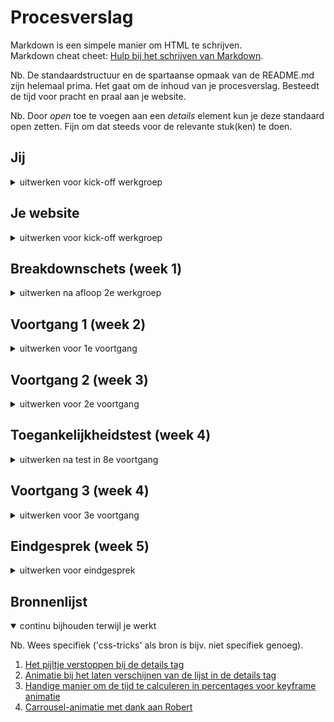 # Procesverslag
Markdown is een simpele manier om HTML te schrijven.  
Markdown cheat cheet: [Hulp bij het schrijven van Markdown](https://github.com/adam-p/markdown-here/wiki/Markdown-Cheatsheet).

Nb. De standaardstructuur en de spartaanse opmaak van de README.md zijn helemaal prima. Het gaat om de inhoud van je procesverslag. Besteedt de tijd voor pracht en praal aan je website.

Nb. Door *open* toe te voegen aan een *details* element kun je deze standaard open zetten. Fijn om dat steeds voor de relevante stuk(ken) te doen.





## Jij

<details>
<summary>uitwerken voor kick-off werkgroep</summary>

### Auteur:
Angela Luong

#### Je startniveau:
zwart

#### Je focus:
Responsive en surface plain
 
</details>





## Je website

<details>
<summary>uitwerken voor kick-off werkgroep</summary>

### Je opdracht:
OnePlus website <br>
https://www.oneplus.com/nl/ <br>
https://www.oneplus.com/nl/nord-2-5g

#### Screenshot(s) van de eerste pagina (small screen): 
#### Homepagina 
<img src="images/scherm1.png" width="375px" alt="omschrijving van de pagina">

#### Screenshot(s) van de tweede pagina (small screen):
#### Contactpagina
<img src="images/scherm2.png" width="375px" alt="omschrijving van de pagina">
 
</details>



## Breakdownschets (week 1)

<details>
<summary>uitwerken na afloop 2e werkgroep</summary>

### de hele pagina: 
<img src="images/breakdownschets.png" width="375px" alt="breakdown van de hele pagina">

</details>


## Voortgang 1 (week 2)

<details>
<summary>uitwerken voor 1e voortgang</summary>

### Stand van zaken
De Html is nu helemaal af. Het was lastig om te bedenken hoe ik onderdelen moest groeperen maar het was wel gelukt. <br>

<img src="images/versie1.png" width="375px" alt="screenshot van de eerste versie van de webpagina">
<img src="images/code1.png" width="375px" alt="screenshot van code">

### Verslag van meeting
- Ik heb vaak H1 gebruikt in mijn HTML. Je mag dit maar 1x doen. Ik moet dit dus naar H2 veranderen
- Ik had niet alle a-tags ingevuld. Ik moet de href nog invullen. 

</details>





## Voortgang 2 (week 3)

<details>
<summary>uitwerken voor 2e voortgang</summary>

### Stand van zaken
Ik had moeite om de SVG's goed in mijn HTML te krijgen. Gelukkig had Rowin mij daar goed mee geholpen!

<img src="images/versie2.png" width="375px" alt="screenshot van de tweede versie van de webpagina">
<img src="images/code2.png" width="375px" alt="screenshot van code">

### Agenda voor meeting
- Hoe kan ik handig zo'n accordion maken die een lijstje laat verschijnen
- Hoe kan ik een carrousel-animatie maken 

### Verslag van meeting
- Gebruik de details en summary tag om een accordion te maken
- Robert had laten zien hoe je met keyframes een carrousel-animatie maakt. Dit had ie voor me gemaakt op <a href="https://codepen.io/robertspier/pen/eYGNqzp?editors=1100">codepen</a> :)

</details>





## Toegankelijkheidstest (week 4)

<details>
<summary>uitwerken na test in 8e voortgang</summary>

### Bevindingen

#### Geen focusstate 

Sommige onderdelen hebben geen focusstate

Dit kan opgelost worden door een focusstate in CSS toe te voegen.


#### Tekst is niet te lezen
Als je typt in het tekstveld kan je de tekst niet lezen <br>
<img src="images/tekstveld.png" width="375px" alt="screenshot van een tekstveld"><br>
Dit kan opgelost worden door de tekst een andere kleur te geven.


#### De footer
De focus state in de footer is heel groot<br>
<img src="images/footer.png" width="375px" alt="screenshot van een footer"><br>
Dit kan opgelost worden door de padding te verkleinen


#### Social media knoppen 
De social media knoppen hebben een extra vierkant bij de focusstate<br>
<img src="images/social.png" width="375px" alt="screenshot van een social media knop"><br>
Ik weet nog niet helemaal hoe ik dat ga oplossen 

</details>





## Voortgang 3 (week 4)

<details>
<summary>uitwerken voor 3e voortgang</summary>

### Stand van zaken
Ik heb veel gewerkt aan animaties en mijn eerste pagina is zo goed als af. Ik heb deze week veel uren gemaakt!

<img src="images/versie3.png" width="375px" alt="screenshot van de tweede versie van de webpagina">
<img src="images/code3.png" width="375px" alt="screenshot van code">

### Agenda voor meeting
 - Hoe verbeter ik de focus state op de social media buttons?
### Verslag van meeting

- punt 1
- punt 2
- nog een punt
- ...

</details>





## Eindgesprek (week 5)

<details>
<summary>uitwerken voor eindgesprek</summary>

### Stand van zaken
hier dit ging goed & dit was lastig (neem ook screenshots op van delen van je website en code)

### Screenshot(s)

hier screenshot(s) van je eindresultaat

</details>





## Bronnenlijst

<details open>
<summary>continu bijhouden terwijl je werkt</summary>

Nb. Wees specifiek ('css-tricks' als bron is bijv. niet specifiek genoeg).

1. <a href="https://stackoverflow.com/questions/6195329/how-can-you-hide-the-arrow-that-is-displayed-by-default-on-the-html5-details-e">Het pijltje verstoppen bij de details tag</a>
2. <a href="https://stackoverflow.com/questions/38213329/how-to-add-css3-transition-with-html5-details-summary-tag-reveal">Animatie bij het laten verschijnen van de lijst in de details tag</a>
3. <a href="https://stackoverflow.com/questions/48093367/how-to-calculate-new-keyframe-percentages-in-a-css3-slider
">Handige manier om de tijd te calculeren in percentages voor keyframe animatie</a>
4. <a href="https://codepen.io/robertspier/pen/eYGNqzp?editors=1100">Carrousel-animatie met dank aan Robert</a>

</details>
